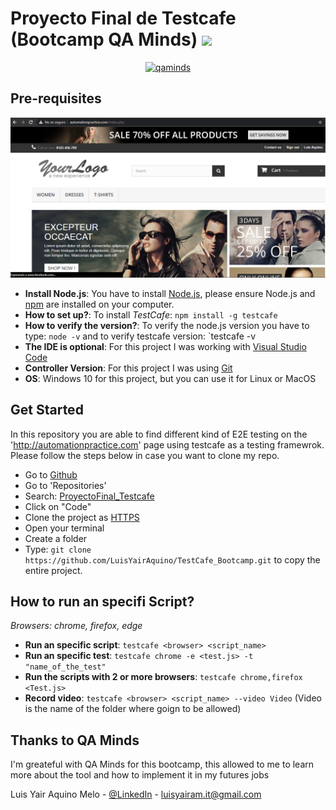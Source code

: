 # Proyecto Final de Testcafe (Bootcamp QA Minds) <img src="https://giphy.com/gifs/memecandy-LmNwrBhejkK9EFP504/giphy.gif" width="50"></h2>

<p align="center">
    <a href="https://devexpress.github.io/testcafe">
        <img src="https://qaminds.com/wp-content/uploads/2017/10/Logo_QAmindsLAB2-360x235.png" alt="qaminds">
    </a>
</p>

## Pre-requisites

![Screenshot of the page](automationpractice.PNG)

* **Install Node.js**: You have to install [Node.js](https://nodejs.org/es/download/), please ensure Node.js and [npm](https://www.npmjs.com/) are installed on your computer.
* **How to set up?**: To install *TestCafe*: `npm install -g testcafe`
* **How to verify the version?**: To verify the node.js version you have to type: `node -v` and to verify testcafe version: `testcafe -v
* **The IDE is optional**: For this project I was working with [Visual Studio Code](https://code.visualstudio.com/download)
* **Controller Version**: For this project I was using [Git](https://git-scm.com/downloads)
* **OS**: Windows 10 for this project, but you can use it for Linux or MacOS

## Get Started

In this repository you are able to find different kind of E2E testing on the 'http://automationpractice.com' page using testcafe as a testing framewrok. Please follow the steps below in case you want to clone my repo.

  - Go to [Github](https://github.com/LuisYairAquino)
  - Go to 'Repositories'
  - Search: [ProyectoFinal_Testcafe](https://github.com/LuisYairAquino/ProyectoFinal_Testcafe)
  - Click on "Code"
  - Clone the project as [HTTPS](https://github.com/LuisYairAquino/TestCafe_Bootcamp.git)
  - Open your terminal
  - Create a folder
  - Type: `git clone https://github.com/LuisYairAquino/TestCafe_Bootcamp.git` to copy the entire project.
  
## How to run an specifi Script?

*Browsers: chrome, firefox, edge*

* **Run an specific script**: `testcafe <browser> <script_name>`
* **Run an specific test**: `testcafe chrome -e <test.js> -t "name_of_the_test"`
* **Run the scripts with 2 or more browsers**: `testcafe chrome,firefox <Test.js>`
* **Record video**: `testcafe <browser> <script_name> --video Video` (Video is the name of the folder where goign to be allowed)

## Thanks to QA Minds

I'm greateful with QA Minds for this bootcamp, this allowed to me to learn more about the tool and how to implement it in my futures jobs

Luis Yair Aquino Melo - [@LinkedIn](https://www.linkedin.com/in/luis-yair-aquino-melo-1a291391/) - luisyairam.it@gmail.com

